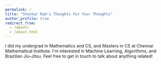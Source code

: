 ```yaml
---
permalink: /
title: "Shankar Ram's Thoughts For Your Thoughts"
author_profile: true
redirect_from: 
  - /about/
  - /about.html
---
```


I did my undergrad in Mathematics and CS, and Masters in CS at Chennai Mathematical Institute. I'm interested in Machine Learning, Algorithms, and Brazilian Jiu-Jitsu. Feel free to get in touch to talk about anything related!
